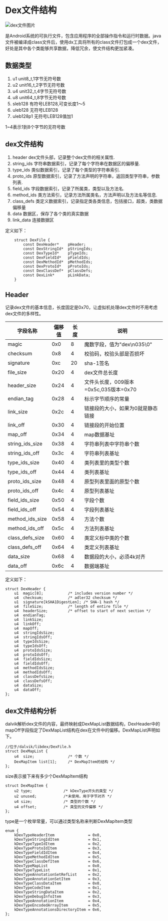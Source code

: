 Dex文件结构
======================
![dex文件图片](https://upload-images.jianshu.io/upload_images/1152636-8230c5995981b7c2.png?imageMogr2/auto-orient/strip%7CimageView2/2/w/604/format/webp)         

是Android系统的可执行文件，包含应用程序的全部操作指令和运行时数据。java文件被编译成class文件后，使用dx工具将所有的class文件打包成一个dex文件，好处是其中各个类能够共享数据，降低冗余，使文件结构更加紧凑。

数据类型
-----------------------
1. u1 unit8_t,1字节无符号数       
2. u2 unit16_t,2字节无符号数     
3. u4 unit32_t,4字节无符号数        
4. u8 unit64_t,8字节无符号数      
5. sleb128 有符号LEB128,可变长度1～5      
6. uleb128 无符号LEB128       
7. uleb128p1 无符号LEB128值加1     
  
1~4表示1到8个字节的无符号数


dex文件结构
------------------------
1. header dex文件头部，记录整个dex文件的相关属性.             
2. string_ids 字符串数据索引，记录了每个字符串在数据区的偏移量.   
3. type_ids 类似数据索引，记录了每个类型的字符串索引.     
4. proto_ids 原型数据索引，记录了方法声明的字符串，返回类型字符串，参数列表.        
5. field_ids 字段数据索引，记录了所属类，类型以及方法名.       
6. method_ids 类方法索引，记录方法所属类名，方法声明以及方法名等信息.      
7. class_defs 类定义数据索引，记录指定类各类信息，包括接口，超类，类数据偏移量       
8. data 数据区，保存了各个类的真实数据               
9. link_data 连接数据区     

      
定义如下：      

		struct DexFile {
    		const DexHeader*    pHeader;
    		const DexStringId*  pStringIds;
    		const DexTypeId*    pTypeIds;
    		const DexFieldId*   pFieldIds;
    		const DexMethodId*  pMethodIds;
    		const DexProtoId*   pProtoIds;
    		const DexClassDef*  pClassDefs;
    		const DexLink*      pLinkData;
		}
		
Header
----------------------
记录dex文件的基本信息，长度固定是0x70，让虚拟机处理dex文件时不用考虑dex文件的多样性。          

| 字段名称 | 偏移值 | 长度 | 说明 |
| ------ | ------ | ------ | ------ |
|magic|0x0|8|魔数字段，值为"dex\n035\0"|
|checksum|0x8|4|校验码，校验头部是否损坏|
|signature|0xc|20|sha-1签名|
|file_size|0x20|4|dex文件总长度|
|header_size|0x24|4|文件头长度，009版本=0x5c,035版本=0x70|
|endian_tag|0x28|4|标示字节顺序的常量|
|link_size|0x2c|4|链接段的大小，如果为0就是静态链接|
|link_off|0x30|4|链接段的开始位置|
|map_off|0x34|4|map数据基址|
|string\_ids_size|0x38|4|字符串列表中字符串个数|
|string\_ids_off|0x3c|4|字符串列表基址|
|type\_ids_size|0x40|4|类列表里的类型个数|
|type\_ids_off|0x44|4|类列表基址|
|proto\_ids_size|0x48|4|原型列表里面的原型个数|
|proto\_ids_off|0x4c|4|原型列表基址|
|field\_ids_size|0x50|4|字段个数|
|field\_ids_off|0x54|4|字段列表基址|
|method\_ids_size|0x58|4|方法个数|
|method\_ids_off|0x5c|4|方法列表基址|
|class\_defs_size|0x60|4|类定义标中类的个数|
|class\_defs_off|0x64|4|类定义列表基址|
|data_size|0x68|4|数据段的大小，必须4k对齐|
|data_off|0x6c|4|数据端基址|


定义如下：  
   
	struct DexHeader {
    	u1  magic[8];           /* includes version number */
    	u4  checksum;           /* adler32 checksum */
    	u1  signature[kSHA1DigestLen]; /* SHA-1 hash */
    	u4  fileSize;           /* length of entire file */
    	u4  headerSize;         /* offset to start of next section */
    	u4  endianTag;
    	u4  linkSize;
    	u4  linkOff;
    	u4  mapOff;
    	u4  stringIdsSize;
    	u4  stringIdsOff;
    	u4  typeIdsSize;
    	u4  typeIdsOff;
    	u4  protoIdsSize;
    	u4  protoIdsOff;
    	u4  fieldIdsSize;
    	u4  fieldIdsOff;
    	u4  methodIdsSize;
    	u4  methodIdsOff;
    	u4  classDefsSize;
    	u4  classDefsOff;
    	u4  dataSize;
    	u4  dataOff;
	};          
		          
dex文件结构分析
-----------------
dalvik解析dex文件的内容，最终映射成DexMapList数据结构，DexHeader中的mapOff字段指定了DexMapList结构在dex在文件中的偏移。DexMapList声明如下。

	//位于/dalvik/libdex/DexFile.h
	struct DexMapList {
    	u4  size;               /* 个数 */
    	DexMapItem list[1];     /* DexMapItem的结构 */
	};	
size表示接下来有多少个DexMapItem结构

	struct DexMapItem {
    	u2 type;              /* kDexType开头的类型 */
    	u2 unused;            /*未使用，用于字节对齐 */
    	u4 size;              /* 类型的个数 */
    	u4 offset;            /* 类型的文件偏移 */
	};    
type是一个枚举常量，可以通过类型名称来判断DexMapItem类型     
	
	enum {
    	kDexTypeHeaderItem               = 0x0,
    	kDexTypeStringIdItem             = 0x1,
    	kDexTypeTypeIdItem               = 0x2,
    	kDexTypeProtoIdItem              = 0x3,
    	kDexTypeFieldIdItem              = 0x4,
    	kDexTypeMethodIdItem             = 0x5,
    	kDexTypeClassDefItem             = 0x6,
    	kDexTypeMapList                  = 0x0,
    	kDexTypeTypeList                 = 0x1,
    	kDexTypeAnnotationSetRefList     = 0x2,
    	kDexTypeAnnotationSetItem        = 0x3,
    	kDexTypeClassDataItem            = 0x0,
    	kDexTypeCodeItem                 = 0x1,
    	kDexTypeStringDataItem           = 0x2,
    	kDexTypeDebugInfoItem            = 0x3,
    	kDexTypeAnnotationItem           = 0x4,
    	kDexTypeEncodedArrayItem         = 0x5,
    	kDexTypeAnnotationsDirectoryItem = 0x6,
	};	